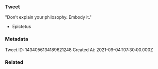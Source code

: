 ### Tweet
"Don't explain your philosophy. Embody it." 

- Epictetus

### Metadata
Tweet ID: 1434056134189621248
Created At: 2021-09-04T07:30:00.000Z

### Related

